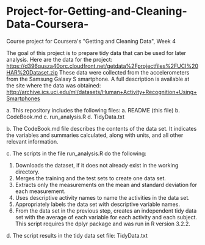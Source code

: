 # Project-for-Getting-and-Cleaning-Data-Coursera-
Course project for Coursera's "Getting and Cleaning Data", Week 4

The goal of this project is to prepare tidy data that can be used for later analysis. Here are the data for the project: https://d396qusza40orc.cloudfront.net/getdata%2Fprojectfiles%2FUCI%20HAR%20Dataset.zip
These data were collected from the accelerometers from the Samsung Galaxy S smartphone. A full description is available at the site where the data was obtained: http://archive.ics.uci.edu/ml/datasets/Human+Activity+Recognition+Using+Smartphones

a. This repository includes the following files:
  a. README (this file)
  b. CodeBook.md
  c. run_analysis.R
  d. TidyData.txt
 
b. The CodeBook.md file describes the contents of the data set. It indicates the variables and summaries calculated, along with units, and    all other relevant information.

c. The scripts in the file run_analysis.R do the following:
  1. Downloads the dataset, if it does not already exist in the working directory.
  2. Merges the training and the test sets to create one data set.
  3. Extracts only the measurements on the mean and standard deviation for each measurement.
  4. Uses descriptive activity names to name the activities in the data set.
  5. Appropriately labels the data set with descriptive variable names.
  6. From the data set in the previous step, creates an independent tidy data set with the average of each variable for each activity and        each subject.
  This script requires the dplyr package and was run in R version 3.2.2.
  
  d. The script results in the tidy data set file: TidyData.txt
